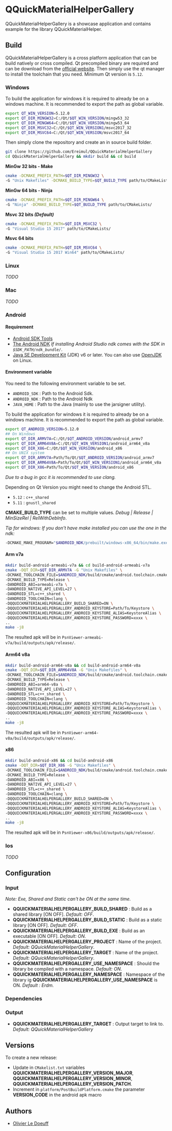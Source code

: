 # QQuickMaterialHelperGallery

QQuickMaterialHelperGallery is a showcase application and contains example for the library QQuickMaterialHelper.

## Build

QQuickMaterialHelperGallery is a cross platform application that can be build natively or cross compiled. Qt precompiled binary are required and can be download from the [official website](http://download.qt.io/archive/qt/). Then simply use the qt manager to install the toolchain that you need. Minimum Qt version is `5.12`.

### Windows

To build the application for windows it is required to already be on a windows machine. It is recommended to export the path as global variable.

```bash
export QT_WIN_VERSION=5.12.0
export QT_DIR_MINGW32=C:/Qt/$QT_WIN_VERSION/mingw53_32
export QT_DIR_MINGW64=C:/Qt/$QT_WIN_VERSION/mingw53_64
export QT_DIR_MSVC32=C:/Qt/$QT_WIN_VERSION1/msvc2017_32
export QT_DIR_MSVC64=C:/Qt/$QT_WIN_VERSION/msvc2017_64
```

Then simply clone the repository and create an in source build folder.

```bash
git clone https://github.com/Ereimul/QQuickMaterialHelperGallery 
cd QQuickMaterialHelperGallery && mkdir build && cd build
```

**MinGw 32 bits - Make**

```bash
cmake -DCMAKE_PREFIX_PATH=$QT_DIR_MINGW32 \
-G "Unix Makefiles" -DCMAKE_BUILD_TYPE=$QT_BUILD_TYPE path/to/CMakeLists/
```

**MinGw 64 bits - Ninja**

```bash
cmake -DCMAKE_PREFIX_PATH=$QT_DIR_MINGW64 \
-G "Ninja" -DCMAKE_BUILD_TYPE=$QT_BUILD_TYPE path/to/CMakeLists/
```

**Msvc 32 bits *(Default)***

```bash
cmake -DCMAKE_PREFIX_PATH=$QT_DIR_MSVC32 \
-G "Visual Studio 15 2017" path/to/CMakeLists/
```

**Msvc 64 bits**

```bash
cmake -DCMAKE_PREFIX_PATH=$QT_DIR_MSVC64 \
-G "Visual Studio 15 2017 Win64" path/to/CMakeLists/
```

### Linux

*TODO*

### Mac

*TODO*

### Android

#### Requirement

- [Android SDK Tools](https://developer.android.com/studio/index.html)
- [The Android NDK](http://developer.android.com/tools/sdk/ndk/index.html) *If installing Android Studio ndk comes with the SDK in `$SDK_PATH/ndk_bundle/`*.
- [Java SE Development Kit](http://www.oracle.com/technetwork/java/javase/downloads/jdk7-downloads-1880260.html) (JDK) v6 or later. You can also use [OpenJDK](http://openjdk.java.net/) on Linux.

#### Environment variable

You need to the following environment variable to be set.

- `ANDROID_SDK` : Path to the Android Sdk.
- `ANDROID_NDK` : Path to the Android Ndk
- `JAVA_HOME` : Path to the Java (mainly to use the jarsigner utility).

To build the application for windows it is required to already be on a windows machine. It is recommended to export the path as global variable.

```bash
export QT_ANDROID_VERSION=5.12.0
## On Windows
export QT_DIR_ARMV7A=C:/Qt/$QT_ANDROID_VERSION/android_armv7
export QT_DIR_ARM64V8A=C:/Qt/$QT_WIN_VERSION1/android_arm64_v8a
export QT_DIR_X86=C:/Qt/$QT_WIN_VERSION/android_x86
## On UNIX system
export QT_DIR_ARMV7A=Path/To/Qt/$QT_ANDROID_VERSION/android_armv7
export QT_DIR_ARM64V8A=Path/To/Qt/$QT_WIN_VERSION1/android_arm64_v8a
export QT_DIR_X86=Path/To/Qt/$QT_WIN_VERSION/android_x86
```

*Due to a bug in gcc it is recommended to use clang.*

Depending on Qt Version you might need to change the Android STL.

- `5.12` : `c++_shared`
- `5.11` : `gnustl_shared`

**CMAKE_BUILD_TYPE** can be set to multiple values. *Debug | Release | MinSizeRel | RelWithDebInfo*.

*Tip for windows: If you don't have make installed you can use the one in the ndk:* 

```bash
-DCMAKE_MAKE_PROGRAM="$ANDROID_NDK/prebuilt/windows-x86_64/bin/make.exe"
```

#### Arm v7a

```bash
mkdir build-android-armeabi-v7a && cd build-android-armeabi-v7a
cmake -DQT_DIR=$QT_DIR_ARMV7A -G "Unix Makefiles" \
-DCMAKE_TOOLCHAIN_FILE=$ANDROID_NDK/build/cmake/android.toolchain.cmake \
-DCMAKE_BUILD_TYPE=Release \
-DANDROID_ABI=armeabi-v7a \
-DANDROID_NATIVE_API_LEVEL=27 \
-DANDROID_STL=c++_shared \
-DANDROID_TOOLCHAIN=clang \
-DQQUICKMATERIALHELPERGALLERY_BUILD_SHARED=ON \
-DQQUICKMATERIALHELPERGALLERY_ANDROID_KEYSTORE=Path/To/Keystore \
-DQQUICKMATERIALHELPERGALLERY_ANDROID_KEYSTORE_ALIAS=KeystoreAlias \
-DQQUICKMATERIALHELPERGALLERY_ANDROID_KEYSTORE_PASSWORD=xxxx \
..
make -j8
```

The resulted apk will be in `PsnViewer-armeabi-v7a/build/outputs/apk/release/`.

#### Arm64 v8a

```bash
mkdir build-android-arm64-v8a && cd build-android-arm64-v8a
cmake -DQT_DIR=$QT_DIR_ARM64V8A -G "Unix Makefiles" \
-DCMAKE_TOOLCHAIN_FILE=$ANDROID_NDK/build/cmake/android.toolchain.cmake \
-DCMAKE_BUILD_TYPE=Release \
-DANDROID_ABI=arm64-v8a \
-DANDROID_NATIVE_API_LEVEL=27 \
-DANDROID_STL=c++_shared \
-DANDROID_TOOLCHAIN=clang \
-DQQUICKMATERIALHELPERGALLERY_ANDROID_KEYSTORE=Path/To/Keystore \
-DQQUICKMATERIALHELPERGALLERY_ANDROID_KEYSTORE_ALIAS=KeystoreAlias \
-DQQUICKMATERIALHELPERGALLERY_ANDROID_KEYSTORE_PASSWORD=xxxx \
..
make -j8
```

The resulted apk will be in `PsnViewer-arm64-v8a/build/outputs/apk/release/`.

#### x86

```bash
mkdir build-android-x86 && cd build-android-x86
cmake -DQT_DIR=$QT_DIR_X86 -G "Unix Makefiles" \
-DCMAKE_TOOLCHAIN_FILE=$ANDROID_NDK/build/cmake/android.toolchain.cmake \
-DCMAKE_BUILD_TYPE=Release \
-DANDROID_ABI=x86 \
-DANDROID_NATIVE_API_LEVEL=27 \
-DANDROID_STL=c++_shared \
-DANDROID_TOOLCHAIN=clang \
-DQQUICKMATERIALHELPERGALLERY_BUILD_SHARED=ON \
-DQQUICKMATERIALHELPERGALLERY_ANDROID_KEYSTORE=Path/To/Keystore \
-DQQUICKMATERIALHELPERGALLERY_ANDROID_KEYSTORE_ALIAS=KeystoreAlias \
-DQQUICKMATERIALHELPERGALLERY_ANDROID_KEYSTORE_PASSWORD=xxxx \
..
make -j8
```

The resulted apk will be in `PsnViewer-x86/build/outputs/apk/release/`.

### Ios

*TODO*

## Configuration

### Input

*Note: Exe, Shared and Static can't be ON at the same time.*

* **QQUICKMATERIALHELPERGALLERY_BUILD_SHARED** : Build as a shared library [ON OFF]. *Default: OFF*.
* **QQUICKMATERIALHELPERGALLERY_BUILD_STATIC** : Build as a static library [ON OFF]. *Default: OFF*.
* **QQUICKMATERIALHELPERGALLERY_BUILD_EXE** : Build as an executable [ON OFF]. *Default: ON*.
* **QQUICKMATERIALHELPERGALLERY_PROJECT** : Name of the project. *Default: QQuickMaterialHelperGallery*.
* **QQUICKMATERIALHELPERGALLERY_TARGET** : Name of the project. *Default: QQuickMaterialHelperGallery*.
* **QQUICKMATERIALHELPERGALLERY_USE_NAMESPACE** : Should the library be compiled with a namespace. *Default: ON*.
* **QQUICKMATERIALHELPERGALLERY_NAMESPACE** : Namespace of the library ig **QQUICKMATERIALHELPERGALLERY_USE_NAMESPACE** is ON. *Default : Erdm.*

### Dependencies

### Output

* **QQUICKMATERIALHELPERGALLERY_TARGET** : Output target to link to. *Default: QQuickMaterialHelperGallery*

## Versions

To create a new release: 

* Update in `CMakelist.txt` variables **QQUICKMATERIALHELPERGALLERY_VERSION_MAJOR**, **QQUICKMATERIALHELPERGALLERY_VERSION_MINOR**, **QQUICKMATERIALHELPERGALLERY_VERSION_PATCH**.
* Increment in `platform/PostBuildPlatform.cmake` the parameter **VERSION_CODE** in the android apk macro

## Authors

* [Olivier Le Doeuff](https://github.com/OlivierLDff)
